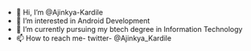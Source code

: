 - 👋 Hi, I’m @Ajinkya-Kardile
- 👀 I’m interested in Android Development
- 🌱 I’m currently pursuing my btech degree in Information Technology
- 📫 How to reach me- twitter- @Ajinkya_Kardile 

<!---
Ajinkya-Kardile/Ajinkya-Kardile is a ✨ special ✨ repository because its `README.md` (this file) appears on your GitHub profile.
You can click the Preview link to take a look at your changes.
--->
